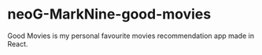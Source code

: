 # neoG-MarkNine-good-movies
Good Movies is my personal favourite movies recommendation app made in React.
